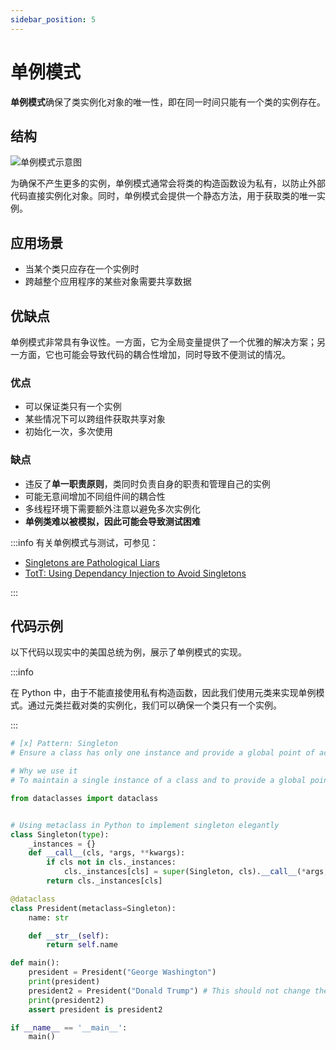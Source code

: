 ```yaml
---
sidebar_position: 5
---
```


# 单例模式
**单例模式**确保了类实例化对象的唯一性，即在同一时间只能有一个类的实例存在。

## 结构

![单例模式示意图](https://refactoringguru.cn/images/patterns/diagrams/singleton/structure-zh.png?id=207b153c1abb131ee4eb37dee6097e60)

为确保不产生更多的实例，单例模式通常会将类的构造函数设为私有，以防止外部代码直接实例化对象。同时，单例模式会提供一个静态方法，用于获取类的唯一实例。

## 应用场景

- 当某个类只应存在一个实例时
- 跨越整个应用程序的某些对象需要共享数据

## 优缺点
单例模式非常具有争议性。一方面，它为全局变量提供了一个优雅的解决方案；另一方面，它也可能会导致代码的耦合性增加，同时导致不便测试的情况。

### 优点
- 可以保证类只有一个实例
- 某些情况下可以跨组件获取共享对象
- 初始化一次，多次使用

### 缺点
- 违反了**单一职责原则**，类同时负责自身的职责和管理自己的实例
- 可能无意间增加不同组件间的耦合性
- 多线程环境下需要额外注意以避免多次实例化
- **单例类难以被模拟，因此可能会导致测试困难**

:::info
有关单例模式与测试，可参见：
- [Singletons are Pathological Liars](https://testing.googleblog.com/2008/08/by-miko-hevery-so-you-join-new-project.html)
- [TotT: Using Dependancy Injection to Avoid Singletons](https://testing.googleblog.com/2008/05/tott-using-dependancy-injection-to.html)

:::

## 代码示例
以下代码以现实中的美国总统为例，展示了单例模式的实现。

:::info

在 Python 中，由于不能直接使用私有构造函数，因此我们使用元类来实现单例模式。通过元类拦截对类的实例化，我们可以确保一个类只有一个实例。

:::

```python
# [x] Pattern: Singleton
# Ensure a class has only one instance and provide a global point of access to it

# Why we use it
# To maintain a single instance of a class and to provide a global point of access to that instance

from dataclasses import dataclass


# Using metaclass in Python to implement singleton elegantly
class Singleton(type):
    _instances = {}
    def __call__(cls, *args, **kwargs):
        if cls not in cls._instances:
            cls._instances[cls] = super(Singleton, cls).__call__(*args, **kwargs)
        return cls._instances[cls]

@dataclass
class President(metaclass=Singleton):
    name: str

    def __str__(self):
        return self.name

def main():
    president = President("George Washington")
    print(president)
    president2 = President("Donald Trump") # This should not change the president to Donald Trump
    print(president2)
    assert president is president2

if __name__ == '__main__':
    main()
```